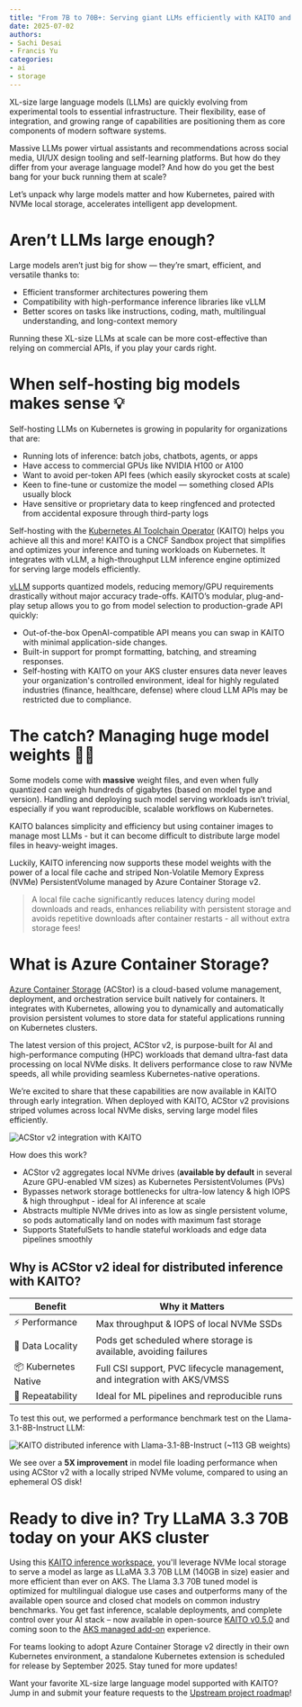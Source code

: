 ```yaml
---
title: "From 7B to 70B+: Serving giant LLMs efficiently with KAITO and ACStor v2"
date: 2025-07-02
authors:
- Sachi Desai
- Francis Yu
categories: 
- ai
- storage
---
```


XL-size large language models (LLMs) are quickly evolving from experimental tools to essential infrastructure. Their flexibility, ease of integration, and growing range of capabilities are positioning them as core components of modern software systems. 

Massive LLMs power virtual assistants and recommendations across social media, UI/UX design tooling and self-learning platforms. But how do they differ from your average language model? And how do you get the best bang for your buck running them at scale?

Let’s unpack why large models matter and how Kubernetes, paired with NVMe local storage, accelerates intelligent app development.

# Aren’t LLMs large enough?

Large models aren’t just big for show — they’re smart, efficient, and versatile thanks to:

- Efficient transformer architectures powering them
- Compatibility with high-performance inference libraries like vLLM
- Better scores on tasks like instructions, coding, math, multilingual understanding, and long-context memory

Running these XL-size LLMs at scale can be more cost-effective than relying on commercial APIs, if you play your cards right.

# When self-hosting big models makes sense 💡

Self-hosting LLMs on Kubernetes is growing in popularity for organizations that are:

- Running lots of inference: batch jobs, chatbots, agents, or apps
- Have access to commercial GPUs like NVIDIA H100 or A100
- Want to avoid per-token API fees (which easily skyrocket costs at scale)
- Keen to fine-tune or customize the model — something closed APIs usually block
- Have sensitive or proprietary data to keep ringfenced and protected from accidental exposure through third-party logs

Self-hosting with the [Kubernetes AI Toolchain Operator](https://kaito-project.github.io/kaito/docs/) (KAITO) helps you achieve all this and more! KAITO is a CNCF Sandbox project that simplifies and optimizes your inference and tuning workloads on Kubernetes. It integrates with vLLM, a high-throughput LLM inference engine optimized for serving large models efficiently. 

[vLLM](https://docs.vllm.ai/en/latest/) supports quantized models, reducing memory/GPU requirements drastically without major accuracy trade-offs. KAITO’s modular, plug-and-play setup allows you to go from model selection to production-grade API quickly:

- Out-of-the-box OpenAI-compatible API means you can swap in KAITO with minimal application-side changes.
- Built-in support for prompt formatting, batching, and streaming responses.
- Self-hosting with KAITO on your AKS cluster ensures data never leaves your organization's controlled environment, ideal for highly regulated industries (finance, healthcare, defense) where cloud LLM APIs may be restricted due to compliance.

# The catch? Managing huge model weights 🏋️‍♂️
Some models come with **massive** weight files, and even when fully quantized can weigh hundreds of gigabytes (based on model type and version). Handling and deploying such model serving workloads isn’t trivial, especially if you want reproducible, scalable workflows on Kubernetes.

KAITO balances simplicity and efficiency but using container images to manage most LLMs - but it can become difficult to distribute large model files in heavy-weight images.

Luckily, KAITO inferencing now supports these model weights with the power of a local file cache and striped Non-Volatile Memory Express (NVMe) PersistentVolume managed by Azure Container Storage v2.

> A local file cache significantly reduces latency during model downloads and reads, enhances reliability with persistent storage and avoids repetitive downloads after container restarts - all without extra storage fees! 

# What is Azure Container Storage?

[Azure Container Storage](https://learn.microsoft.com/en-us/azure/storage/container-storage/container-storage-introduction) (ACStor) is a cloud-based volume management, deployment, and orchestration service built natively for containers. It integrates with Kubernetes, allowing you to dynamically and automatically provision persistent volumes to store data for stateful applications running on Kubernetes clusters.

The latest version of this project, ACStor v2, is purpose-built for AI and high-performance computing (HPC) workloads that demand ultra-fast data processing on local NVMe disks. It delivers performance close to raw NVMe speeds, all while providing seamless Kubernetes-native operations.

We’re excited to share that these capabilities are now available in KAITO through early integration. When deployed with KAITO, ACStor v2 provisions striped volumes across local NVMe disks, serving large model files efficiently. 

![ACStor v2 integration with KAITO](/assets/images/kaito-distributed-inference/kaito-acstorv2-integration.png)

How does this work?
- ACStor v2 aggregates local NVMe drives  (**available by default** in several Azure GPU-enabled VM sizes) as Kubernetes PersistentVolumes (PVs)
- Bypasses network storage bottlenecks for ultra-low latency & high IOPS & high throughput - ideal for AI inference at scale
- Abstracts multiple NVMe drives into as low as single persistent volume, so pods automatically land on nodes with maximum fast storage
- Supports StatefulSets to handle stateful workloads and edge data pipelines smoothly

## Why is ACStor v2 ideal for distributed inference with KAITO?

| Benefit |	Why it Matters |
| -- | -- |
| ⚡ Performance	| Max throughput & IOPS of local NVMe SSDs |
| 🎯 Data Locality | Pods get scheduled where storage is available, avoiding failures |
| 📦 Kubernetes Native	| Full CSI support, PVC lifecycle management, and integration with AKS/VMSS |
| 🔁 Repeatability | Ideal for ML pipelines and reproducible runs |

To test this out, we performed a performance benchmark test on the Llama-3.1-8B-Instruct LLM:

![KAITO distributed inference with Llama-3.1-8B-Instruct (~113 GB weights)](/assets/images/kaito-distributed-inference/kaito-acstorv2-inference.png)

We see over a **5X improvement** in model file loading performance when using ACStor v2 with a locally striped NVMe volume, compared to using an ephemeral OS disk!

# Ready to dive in? Try LLaMA 3.3 70B today on your AKS cluster

Using this [KAITO inference workspace](https://aka.ms/kaito/distributed-inference), you'll leverage NVMe local storage to serve a model as large as LLaMA 3.3 70B LLM (140GB in size) easier and more efficient than ever on AKS. The Llama 3.3 70B tuned model is optimized for multilingual dialogue use cases and outperforms many of the available open source and closed chat models on common industry benchmarks. You get fast inference, scalable deployments, and complete control over your AI stack – now available in open-source [KAITO v0.5.0](https://aka.ms/kaito) and coming soon to the [AKS managed add-on](https://learn.microsoft.com/azure/aks/ai-toolchain-operator) experience.

For teams looking to adopt Azure Container Storage v2 directly in their own Kubernetes environment, a standalone Kubernetes extension is scheduled for release by September 2025. Stay tuned for more updates!

Want your favorite XL-size large language model supported with KAITO? Jump in and submit your feature requests to the [Upstream project roadmap](https://github.com/kaito-project/kaito/issues)!